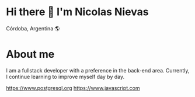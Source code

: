 #                            Hi there 👋 I'm Nicolas Nievas

Córdoba, Argentina 🌎

# About me

I am a fullstack developer with a preference in the back-end area. Currently, I continue learning to improve myself day by day.

https://www.postgresql.org
https://www.javascript.com

<!--
**NicolasNievas/NicolasNievas** is a ✨ _special_ ✨ repository because its `README.md` (this file) appears on your GitHub profile.

Here are some ideas to get you started:

- 🔭 I’m currently working on ...
- 🌱 I’m currently learning ...
- 👯 I’m looking to collaborate on ...
- 🤔 I’m looking for help with ...
- 💬 Ask me about ...
- 📫 How to reach me: ...
- 😄 Pronouns: ...
- ⚡ Fun fact: ...
-->
